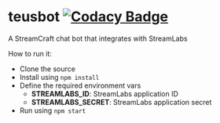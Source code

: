 # teusbot [![Codacy Badge](https://api.codacy.com/project/badge/Grade/71893000ef104cbf83a852b8c4594bec)](https://www.codacy.com/app/theprometeus/teusbot?utm_source=github.com&amp;utm_medium=referral&amp;utm_content=theprometeus/teusbot&amp;utm_campaign=Badge_Grade)
A StreamCraft chat bot that integrates with StreamLabs

How to run it:
- Clone the source
- Install using `npm install`
- Define the required environment vars
  - **STREAMLABS_ID**: StreamLabs application ID
  - **STREAMLABS_SECRET**: StreamLabs application secret
- Run using `npm start`
